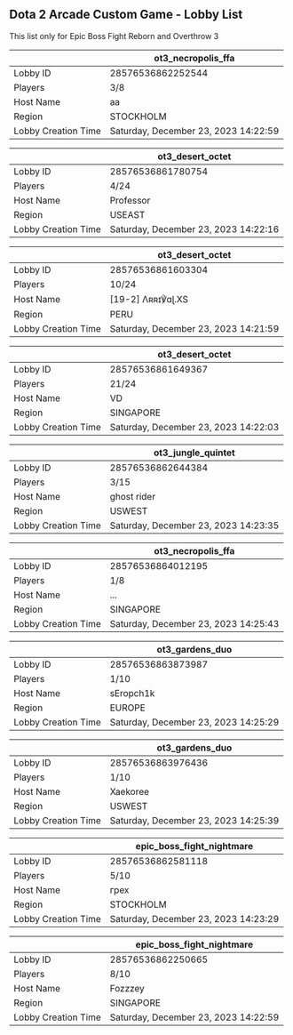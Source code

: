 ## Dota 2 Arcade Custom Game - Lobby List

This list only for Epic Boss Fight Reborn and Overthrow 3

|  | ot3_necropolis_ffa |
| ------ | ------ |
| Lobby ID | 28576536862252544 |
| Players | 3/8 |
| Host Name | aa |
| Region | STOCKHOLM |
| Lobby Creation Time | Saturday, December 23, 2023 14:22:59 |


|  | ot3_desert_octet |
| ------ | ------ |
| Lobby ID | 28576536861780754 |
| Players | 4/24 |
| Host Name | Professor |
| Region | USEAST |
| Lobby Creation Time | Saturday, December 23, 2023 14:22:16 |


|  | ot3_desert_octet |
| ------ | ------ |
| Lobby ID | 28576536861603304 |
| Players | 10/24 |
| Host Name | [19-2] Λʀʀɪ℣ɑɭ.XS |
| Region | PERU |
| Lobby Creation Time | Saturday, December 23, 2023 14:21:59 |


|  | ot3_desert_octet |
| ------ | ------ |
| Lobby ID | 28576536861649367 |
| Players | 21/24 |
| Host Name | VD |
| Region | SINGAPORE |
| Lobby Creation Time | Saturday, December 23, 2023 14:22:03 |


|  | ot3_jungle_quintet |
| ------ | ------ |
| Lobby ID | 28576536862644384 |
| Players | 3/15 |
| Host Name | ghost rider |
| Region | USWEST |
| Lobby Creation Time | Saturday, December 23, 2023 14:23:35 |


|  | ot3_necropolis_ffa |
| ------ | ------ |
| Lobby ID | 28576536864012195 |
| Players | 1/8 |
| Host Name | ... |
| Region | SINGAPORE |
| Lobby Creation Time | Saturday, December 23, 2023 14:25:43 |


|  | ot3_gardens_duo |
| ------ | ------ |
| Lobby ID | 28576536863873987 |
| Players | 1/10 |
| Host Name | sEropch1k |
| Region | EUROPE |
| Lobby Creation Time | Saturday, December 23, 2023 14:25:29 |


|  | ot3_gardens_duo |
| ------ | ------ |
| Lobby ID | 28576536863976436 |
| Players | 1/10 |
| Host Name | Xaekoree |
| Region | USWEST |
| Lobby Creation Time | Saturday, December 23, 2023 14:25:39 |


|  | epic_boss_fight_nightmare |
| ------ | ------ |
| Lobby ID | 28576536862581118 |
| Players | 5/10 |
| Host Name | грех |
| Region | STOCKHOLM |
| Lobby Creation Time | Saturday, December 23, 2023 14:23:29 |


|  | epic_boss_fight_nightmare |
| ------ | ------ |
| Lobby ID | 28576536862250665 |
| Players | 8/10 |
| Host Name | Fozzzey |
| Region | SINGAPORE |
| Lobby Creation Time | Saturday, December 23, 2023 14:22:59 |


